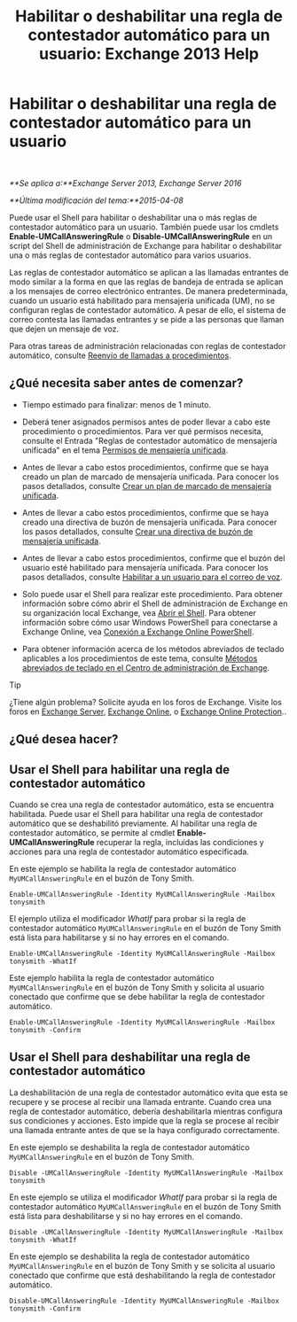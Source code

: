 ﻿---
title: 'Habilitar o deshabilitar una regla de contestador automático para un usuario: Exchange 2013 Help'
TOCTitle: Habilitar o deshabilitar una regla de contestador automático para un usuario
ms:assetid: f9e40ac3-117f-44f6-9ab1-dc9f4c72e8ac
ms:mtpsurl: https://technet.microsoft.com/es-es/library/Dn140252(v=EXCHG.150)
ms:contentKeyID: 54652420
ms.date: 05/22/2018
mtps_version: v=EXCHG.150
ms.translationtype: MT
---

# Habilitar o deshabilitar una regla de contestador automático para un usuario

 

_**Se aplica a:**Exchange Server 2013, Exchange Server 2016_

_**Última modificación del tema:**2015-04-08_

Puede usar el Shell para habilitar o deshabilitar una o más reglas de contestador automático para un usuario. También puede usar los cmdlets **Enable-UMCallAnsweringRule** o **Disable-UMCallAnsweringRule** en un script del Shell de administración de Exchange para habilitar o deshabilitar una o más reglas de contestador automático para varios usuarios.

Las reglas de contestador automático se aplican a las llamadas entrantes de modo similar a la forma en que las reglas de bandeja de entrada se aplican a los mensajes de correo electrónico entrantes. De manera predeterminada, cuando un usuario está habilitado para mensajería unificada (UM), no se configuran reglas de contestador automático. A pesar de ello, el sistema de correo contesta las llamadas entrantes y se pide a las personas que llaman que dejen un mensaje de voz.

Para otras tareas de administración relacionadas con reglas de contestador automático, consulte [Reenvío de llamadas a procedimientos](forwarding-calls-procedures-exchange-2013-help.md).

## ¿Qué necesita saber antes de comenzar?

  - Tiempo estimado para finalizar: menos de 1 minuto.

  - Deberá tener asignados permisos antes de poder llevar a cabo este procedimiento o procedimientos. Para ver qué permisos necesita, consulte el Entrada "Reglas de contestador automático de mensajería unificada" en el tema [Permisos de mensajería unificada](unified-messaging-permissions-exchange-2013-help.md).

  - Antes de llevar a cabo estos procedimientos, confirme que se haya creado un plan de marcado de mensajería unificada. Para conocer los pasos detallados, consulte [Crear un plan de marcado de mensajería unificada](create-a-um-dial-plan-exchange-2013-help.md).

  - Antes de llevar a cabo estos procedimientos, confirme que se haya creado una directiva de buzón de mensajería unificada. Para conocer los pasos detallados, consulte [Crear una directiva de buzón de mensajería unificada](create-a-um-mailbox-policy-exchange-2013-help.md).

  - Antes de llevar a cabo estos procedimientos, confirme que el buzón del usuario esté habilitado para mensajería unificada. Para conocer los pasos detallados, consulte [Habilitar a un usuario para el correo de voz](enable-a-user-for-voice-mail-exchange-2013-help.md).

  - Solo puede usar el Shell para realizar este procedimiento. Para obtener información sobre cómo abrir el Shell de administración de Exchange en su organización local Exchange, vea [Abrir el Shell](https://technet.microsoft.com/es-es/library/dd638134\(v=exchg.150\)). Para obtener información sobre cómo usar Windows PowerShell para conectarse a Exchange Online, vea [Conexión a Exchange Online PowerShell](https://go.microsoft.com/fwlink/p/?linkid=396554).

  - Para obtener información acerca de los métodos abreviados de teclado aplicables a los procedimientos de este tema, consulte [Métodos abreviados de teclado en el Centro de administración de Exchange](keyboard-shortcuts-in-the-exchange-admin-center-exchange-online-protection-help.md).


> [!TIP]
> ¿Tiene algún problema? Solicite ayuda en los foros de Exchange. Visite los foros en <A href="https://go.microsoft.com/fwlink/p/?linkid=60612">Exchange Server</A>, <A href="https://go.microsoft.com/fwlink/p/?linkid=267542">Exchange Online</A>, o <A href="https://go.microsoft.com/fwlink/p/?linkid=285351">Exchange Online Protection</A>..



## ¿Qué desea hacer?

## Usar el Shell para habilitar una regla de contestador automático

Cuando se crea una regla de contestador automático, esta se encuentra habilitada. Puede usar el Shell para habilitar una regla de contestador automático que se deshabilitó previamente. Al habilitar una regla de contestador automático, se permite al cmdlet **Enable-UMCallAnsweringRule** recuperar la regla, incluidas las condiciones y acciones para una regla de contestador automático especificada.

En este ejemplo se habilita la regla de contestador automático `MyUMCallAnsweringRule` en el buzón de Tony Smith.

    Enable-UMCallAnsweringRule -Identity MyUMCallAnsweringRule -Mailbox tonysmith

El ejemplo utiliza el modificador *WhatIf* para probar si la regla de contestador automático `MyUMCallAnsweringRule` en el buzón de Tony Smith está lista para habilitarse y si no hay errores en el comando.

    Enable-UMCallAnsweringRule -Identity MyUMCallAnsweringRule -Mailbox tonysmith -WhatIf

Este ejemplo habilita la regla de contestador automático `MyUMCallAnsweringRule` en el buzón de Tony Smith y solicita al usuario conectado que confirme que se debe habilitar la regla de contestador automático.

    Enable-UMCallAnsweringRule -Identity MyUMCallAnsweringRule -Mailbox tonysmith -Confirm

## Usar el Shell para deshabilitar una regla de contestador automático

La deshabilitación de una regla de contestador automático evita que esta se recupere y se procese al recibir una llamada entrante. Cuando crea una regla de contestador automático, debería deshabilitarla mientras configura sus condiciones y acciones. Esto impide que la regla se procese al recibir una llamada entrante antes de que se la haya configurado correctamente.

En este ejemplo se deshabilita la regla de contestador automático `MyUMCallAnsweringRule` en el buzón de Tony Smith.

    Disable -UMCallAnsweringRule -Identity MyUMCallAnsweringRule -Mailbox tonysmith

En este ejemplo se utiliza el modificador *WhatIf* para probar si la regla de contestador automático `MyUMCallAnsweringRule` en el buzón de Tony Smith está lista para deshabilitarse y si no hay errores en el comando.

    Disable -UMCallAnsweringRule -Identity MyUMCallAnsweringRule -Mailbox tonysmith -WhatIf

En este ejemplo se deshabilita la regla de contestador automático `MyUMCallAnsweringRule` en el buzón de Tony Smith y se solicita al usuario conectado que confirme que está deshabilitando la regla de contestador automático.

    Disable-UMCallAnsweringRule -Identity MyUMCallAnsweringRule -Mailbox tonysmith -Confirm

